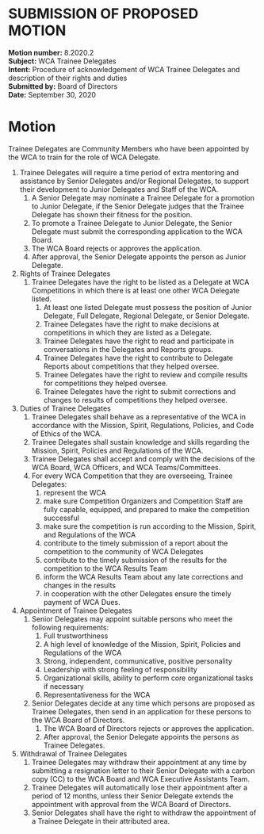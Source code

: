 # SUBMISSION OF PROPOSED MOTION

**Motion number:** 8.2020.2  
**Subject:** WCA Trainee Delegates  
**Intent:** Procedure of acknowledgement of WCA Trainee Delegates and description of their rights and duties  
**Submitted by:** Board of Directors  
**Date:** September 30, 2020  

# Motion

Trainee Delegates are Community Members who have been appointed by the WCA to train for the role of WCA Delegate.

1. Trainee Delegates will require a time period of extra mentoring and assistance by Senior Delegates and/or Regional Delegates, to support their development to Junior Delegates and Staff of the WCA.
   1. A Senior Delegate may nominate a Trainee Delegate for a promotion to Junior Delegate, if the Senior Delegate judges that the Trainee Delegate has shown their fitness for the position.
   2. To promote a Trainee Delegate to Junior Delegate, the Senior Delegate must submit the corresponding application to the WCA Board.
   3. The WCA Board rejects or approves the application.
   4. After approval, the Senior Delegate appoints the person as Junior Delegate.
2. Rights of Trainee Delegates
   1. Trainee Delegates have the right to be listed as a Delegate at WCA Competitions in which there is at least one other WCA Delegate listed.
      1. At least one listed Delegate must possess the position of Junior Delegate, Full Delegate, Regional Delegate, or Senior Delegate.
      2. Trainee Delegates have the right to make decisions at competitions in which they are listed as a Delegate.
      3. Trainee Delegates have the right to read and participate in conversations in the Delegates and Reports groups.
      4. Trainee Delegates have the right to contribute to Delegate Reports about competitions that they helped oversee.
      5. Trainee Delegates have the right to review and compile results for competitions they helped oversee.
      6. Trainee Delegates have the right to submit corrections and changes to results of competitions they helped oversee.
3. Duties of Trainee Delegates
   1. Trainee Delegates shall behave as a representative of the WCA in accordance with the Mission, Spirit, Regulations, Policies, and Code of Ethics of the WCA.
   2. Trainee Delegates shall sustain knowledge and skills regarding the Mission, Spirit, Policies and Regulations of the WCA.
   3. Trainee Delegates shall accept and comply with the decisions of the WCA Board, WCA Officers, and WCA Teams/Committees.
   4. For every WCA Competition that they are overseeing, Trainee Delegates:
      1. represent the WCA
      2. make sure Competition Organizers and Competition Staff are fully capable, equipped, and prepared to make the competition successful
      3. make sure the competition is run according to the Mission, Spirit, and Regulations of the WCA
      4. contribute to the timely submission of a report about the competition to the community of WCA Delegates
      5. contribute to the timely submission of   the results for the competition to the WCA Results Team
      6. inform the WCA Results Team about any late corrections and changes in the results
      7. in cooperation with the other Delegates ensure the timely payment of WCA Dues.
4. Appointment of Trainee Delegates
   1. Senior Delegates may appoint suitable persons who meet the following requirements:
      1. Full trustworthiness
      2. A high level of knowledge of the Mission, Spirit, Policies and Regulations of the WCA
      3. Strong, independent, communicative, positive personality
      4. Leadership with strong feeling of responsibility
      5. Organizational skills, ability to perform core organizational tasks if necessary
      6. Representativeness for the WCA
   2. Senior Delegates decide at any time which persons are proposed as Trainee Delegates, then send in an application for these persons to the WCA Board of Directors.
      1. The WCA Board of Directors rejects or approves the application.
      2. After approval, the Senior Delegate appoints the persons as Trainee Delegates.
5. Withdrawal of Trainee Delegates
   1. Trainee Delegates may withdraw their appointment at any time by submitting a resignation letter to their Senior Delegate with a carbon copy (CC) to the WCA Board and WCA Executive Assistants Team.
   2. Trainee Delegates will automatically lose their appointment after a period of 12 months, unless their Senior Delegate extends the appointment with approval from the WCA Board of Directors.
   3. Senior Delegates shall have the right to withdraw the appointment of a Trainee Delegate in their attributed area.
